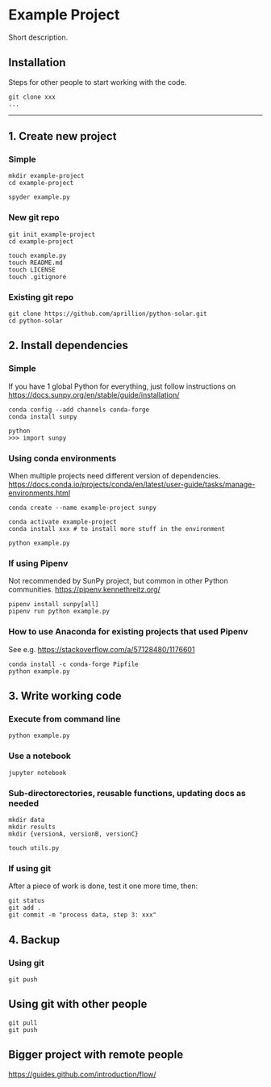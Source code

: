 # Example Project

Short description.

## Installation

Steps for other people to start working with the code.

    git clone xxx
    ...

---

## 1. Create new project
### Simple

    mkdir example-project
    cd example-project
    
    spyder example.py
    
### New git repo

    git init example-project
    cd example-project
    
    touch example.py
    touch README.md
    touch LICENSE
    touch .gitignore
    
### Existing git repo

    git clone https://github.com/aprillion/python-solar.git
    cd python-solar
    
## 2. Install dependencies
### Simple
If you have 1 global Python for everything, just follow instructions on https://docs.sunpy.org/en/stable/guide/installation/

    conda config --add channels conda-forge
    conda install sunpy
    
    python
    >>> import sunpy

### Using conda environments
When multiple projects need different version of dependencies. https://docs.conda.io/projects/conda/en/latest/user-guide/tasks/manage-environments.html

    conda create --name example-project sunpy
    
    conda activate example-project
    conda install xxx # to install more stuff in the environment
    
    python example.py

### If using Pipenv
Not recommended by SunPy project, but common in other Python communities. https://pipenv.kennethreitz.org/

    pipenv install sunpy[all]
    pipenv run python example.py

### How to use Anaconda for existing projects that used Pipenv
See e.g. https://stackoverflow.com/a/57128480/1176601

    conda install -c conda-forge Pipfile
    python example.py

## 3. Write working code
### Execute from command line

    python example.py
    
### Use a notebook

    jupyter notebook

### Sub-directorectories, reusable functions, updating docs as needed

    mkdir data
    mkdir results
    mkdir {versionA, versionB, versionC}

    touch utils.py

### If using git
After a piece of work is done, test it one more time, then:

    git status
    git add .
    git commit -m "process data, step 3: xxx"

## 4. Backup
### Using git

    git push

## Using git with other people

    git pull
    git push

## Bigger project with remote people
https://guides.github.com/introduction/flow/
